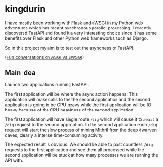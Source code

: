# kingdurin

I have mostly been working with Flask and uWSGI in my Python web adventures which has meant synchronous parallel processing. I recently discovered FastAPI and found it a very interesting choice since it has some benefits over Flask and other Python web frameworks such as Django.

So in this project my aim is to test out the asyncness of FastAPI. 

([Fun conversations on ASGI vs uWSGI](https://www.reddit.com/r/flask/comments/xvw1vi/misunderstandings_about_how_async_works_with/))

## Main idea

Launch two applications running FastAPI.

The first application will be where the async action happens. This application will make calls to the the second application and
the second application is going to be CPU heavy while the first application will be IO heavy because of the CPU heaviness of the second application.

The first application will have single route `/dig` which will cause it to `await` a `/dig` request to the second application. In the second application
each `/dig` request will start the slow process of mining Mithril from the deep dwarven caves, clearly a intense time-consuming activity. 

The expected result is obvious: We should be able to post countless `/dig` requests to the first application and see them all processed while
the second application will be stuck at how many processes we are running the API with.

